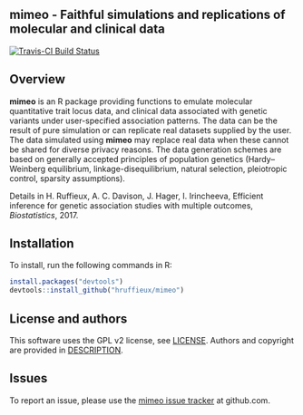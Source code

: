 ## mimeo - Faithful simulations and replications of molecular and clinical data

[![Travis-CI Build Status](https://travis-ci.org/hruffieux/mimeo.svg?branch=master)](https://travis-ci.org/hruffieux/mimeo)
 
## Overview

**mimeo** is an R package providing functions to emulate molecular quantitative
trait locus data, and clinical data associated with genetic variants under
user-specified association patterns. The data can be the result of pure 
simulation or can replicate real datasets supplied by the user. The data 
simulated using **mimeo** may replace real data when these cannot be shared for 
diverse privacy reasons. The data generation schemes are based on generally 
accepted principles of population genetics (Hardy–Weinberg equilibrium, 
linkage-disequilibrium, natural selection, pleiotropic control, sparsity assumptions).

Details in H. Ruffieux, A. C. Davison, J. Hager, I. Irincheeva, Efficient inference 
for genetic association studies with multiple outcomes, *Biostatistics*, 2017. 

## Installation

To install, run the following commands in R:

``` r
install.packages("devtools")
devtools::install_github("hruffieux/mimeo")
```

## License and authors

This software uses the GPL v2 license, see [LICENSE](LICENSE).
Authors and copyright are provided in [DESCRIPTION](DESCRIPTION).

## Issues

To report an issue, please use the [mimeo issue tracker](https://github.com/hruffieux/mimeo/issues) at github.com.